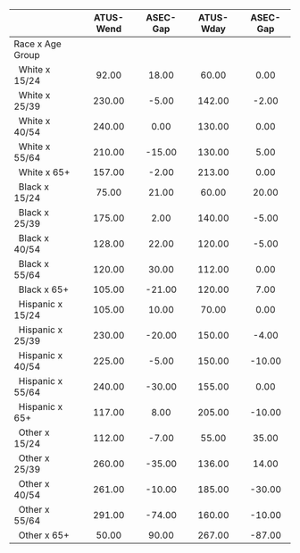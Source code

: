 
|                      |    ATUS-Wend |     ASEC-Gap |    ATUS-Wday |     ASEC-Gap |
| -------------------- | :----------: | :----------: | :----------: | :----------: |
| Race x Age Group     |              |              |              |              |
| &nbsp;&nbsp;White x 15/24 |        92.00 |        18.00 |        60.00 |         0.00 |
| &nbsp;&nbsp;White x 25/39 |       230.00 |        -5.00 |       142.00 |        -2.00 |
| &nbsp;&nbsp;White x 40/54 |       240.00 |         0.00 |       130.00 |         0.00 |
| &nbsp;&nbsp;White x 55/64 |       210.00 |       -15.00 |       130.00 |         5.00 |
| &nbsp;&nbsp;White x 65+ |       157.00 |        -2.00 |       213.00 |         0.00 |
| &nbsp;&nbsp;Black x 15/24 |        75.00 |        21.00 |        60.00 |        20.00 |
| &nbsp;&nbsp;Black x 25/39 |       175.00 |         2.00 |       140.00 |        -5.00 |
| &nbsp;&nbsp;Black x 40/54 |       128.00 |        22.00 |       120.00 |        -5.00 |
| &nbsp;&nbsp;Black x 55/64 |       120.00 |        30.00 |       112.00 |         0.00 |
| &nbsp;&nbsp;Black x 65+ |       105.00 |       -21.00 |       120.00 |         7.00 |
| &nbsp;&nbsp;Hispanic x 15/24 |       105.00 |        10.00 |        70.00 |         0.00 |
| &nbsp;&nbsp;Hispanic x 25/39 |       230.00 |       -20.00 |       150.00 |        -4.00 |
| &nbsp;&nbsp;Hispanic x 40/54 |       225.00 |        -5.00 |       150.00 |       -10.00 |
| &nbsp;&nbsp;Hispanic x 55/64 |       240.00 |       -30.00 |       155.00 |         0.00 |
| &nbsp;&nbsp;Hispanic x 65+ |       117.00 |         8.00 |       205.00 |       -10.00 |
| &nbsp;&nbsp;Other x 15/24 |       112.00 |        -7.00 |        55.00 |        35.00 |
| &nbsp;&nbsp;Other x 25/39 |       260.00 |       -35.00 |       136.00 |        14.00 |
| &nbsp;&nbsp;Other x 40/54 |       261.00 |       -10.00 |       185.00 |       -30.00 |
| &nbsp;&nbsp;Other x 55/64 |       291.00 |       -74.00 |       160.00 |       -10.00 |
| &nbsp;&nbsp;Other x 65+ |        50.00 |        90.00 |       267.00 |       -87.00 |

